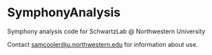 # SymphonyAnalysis
Symphony analysis code for SchwartzLab @ Northwestern University

Contact samcooler@u.northwestern.edu for information about use.
